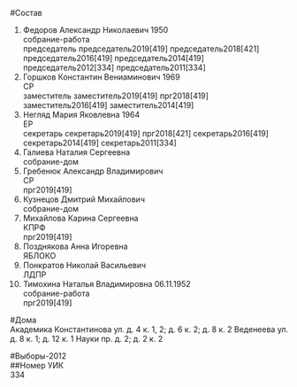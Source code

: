 #Состав  
1. Федоров Александр Николаевич 1950  
    собрание-работа  
    председатель председатель2019[419] председатель2018[421] председатель2016[419] председатель2014[419] председатель2012[334] председатель2011[334]  
2. Горшков Константин Вениаминович 1969  
    СР  
    заместитель заместитель2019[419] прг2018[419] заместитель2016[419] заместитель2014[419]  
3. Негляд Мария Яковлевна 1964  
    ЕР  
    секретарь секретарь2019[419] прг2018[421] секретарь2016[419] секретарь2014[419] секретарь2011[334]  
4. Галиева Наталия Сергеевна  
    собрание-дом  
5. Гребенюк Александр Владимирович  
    СР  
    прг2019[419]  
6. Кузнецов Дмитрий Михайлович  
    собрание-дом  
7. Михайлова Карина Сергеевна  
    КПРФ  
    прг2019[419]  
8. Позднякова Анна Игоревна  
    ЯБЛОКО  
9. Понкратов Николай Васильевич  
    ЛДПР  
10. Тимохина Наталья Владимировна 06.11.1952  
    собрание-работа  
    прг2019[419]  
  
#Дома  
Академика Константинова ул. д. 4 к. 1, 2; д. 6 к. 2; д. 8 к. 2 Веденеева ул. д. 8 к. 1; д. 12 к. 1 Науки пр. д. 2; д. 2 к. 2  
  
#Выборы-2012  
##Номер УИК  
334  
